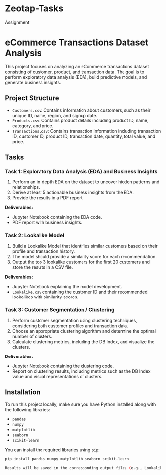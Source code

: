# Zeotap-Tasks
Assignment
# eCommerce Transactions Dataset Analysis

This project focuses on analyzing an eCommerce transactions dataset consisting of customer, product, and transaction data. The goal is to perform exploratory data analysis (EDA), build predictive models, and generate business insights.

## Project Structure

- `Customers.csv`: Contains information about customers, such as their unique ID, name, region, and signup date.
- `Products.csv`: Contains product details including product ID, name, category, and price.
- `Transactions.csv`: Contains transaction information including transaction ID, customer ID, product ID, transaction date, quantity, total value, and price.

## Tasks

### Task 1: Exploratory Data Analysis (EDA) and Business Insights

1. Perform an in-depth EDA on the dataset to uncover hidden patterns and relationships.
2. Derive at least 5 actionable business insights from the EDA.
3. Provide the results in a PDF report.

**Deliverables:**
- Jupyter Notebook containing the EDA code.
- PDF report with business insights.

### Task 2: Lookalike Model

1. Build a Lookalike Model that identifies similar customers based on their profile and transaction history.
2. The model should provide a similarity score for each recommendation.
3. Output the top 3 lookalike customers for the first 20 customers and store the results in a CSV file.

**Deliverables:**
- Jupyter Notebook explaining the model development.
- `Lookalike.csv` containing the customer ID and their recommended lookalikes with similarity scores.

### Task 3: Customer Segmentation / Clustering

1. Perform customer segmentation using clustering techniques, considering both customer profiles and transaction data.
2. Choose an appropriate clustering algorithm and determine the optimal number of clusters.
3. Calculate clustering metrics, including the DB Index, and visualize the clusters.

**Deliverables:**
- Jupyter Notebook containing the clustering code.
- Report on clustering results, including metrics such as the DB Index value and visual representations of clusters.

## Installation

To run this project locally, make sure you have Python installed along with the following libraries:

- `pandas`
- `numpy`
- `matplotlib`
- `seaborn`
- `scikit-learn`

You can install the required libraries using `pip`:

```bash
pip install pandas numpy matplotlib seaborn scikit-learn

Results will be saved in the corresponding output files (e.g., Lookalike.csv for Task 2).
